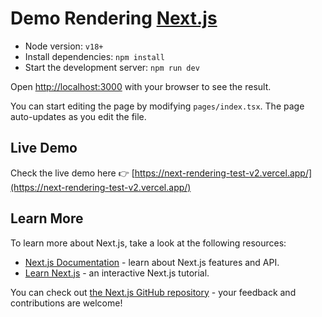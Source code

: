 # Demo Rendering [Next.js](https://nextjs.org/)

- Node version: `v18+`
- Install dependencies: `npm install`
- Start the development server: `npm run dev`

Open [http://localhost:3000](http://localhost:3000) with your browser to see the result.

You can start editing the page by modifying `pages/index.tsx`. The page auto-updates as you edit the file.

## Live Demo

Check the live demo here 👉️ [https://next-rendering-test-v2.vercel.app/](https://next-rendering-test-v2.vercel.app/)

## Learn More

To learn more about Next.js, take a look at the following resources:

- [Next.js Documentation](https://nextjs.org/docs) - learn about Next.js features and API.
- [Learn Next.js](https://nextjs.org/learn) - an interactive Next.js tutorial.

You can check out [the Next.js GitHub repository](https://github.com/vercel/next.js/) - your feedback and contributions are welcome!
